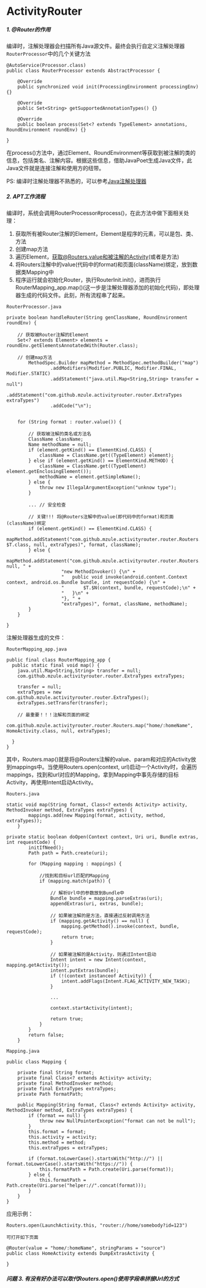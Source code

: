 # ActivityRouter

##### 1. @Router的作用
	
编译时，注解处理器会扫描所有Java源文件。最终会执行自定义注解处理器`RouterProcessor`中的几个关键方法
	 
```
@AutoService(Processor.class)
public class RouterProcessor extends AbstractProcessor {

    @Override
    public synchronized void init(ProcessingEnvironment processingEnv) {}
    
    @Override
    public Set<String> getSupportedAnnotationTypes() {}
    
    @Override
    public boolean process(Set<? extends TypeElement> annotations, RoundEnvironment roundEnv) {}
    
}

```
在process()方法中，通过Element、RoundEnvironment等获取到被注解的类的信息，包括类名、注解内容。根据这些信息，借助JavaPoet生成Java文件，此Java文件就是连接注解和使用方的纽带。

PS: 编译时注解处理器不熟悉的，可以参考[Java注解处理器](https://www.race604.com/annotation-processing/)


##### 2. APT工作流程
编译时，系统会调用RouterProcessor#process()，在此方法中做下面相关处理：

1. 获取所有被Router注解的Element，Element是程序的元素，可以是包、类、方法
2. 创建map方法
3. 遍历Element，获取@Routers.value和被注解的Activity(或者是方法)
4. 将Routers注解中的value(代码中的format)和页面(className)绑定，放到数据类Mapping中
5. 程序运行就会初始化Router，执行RouterInit.init()，进而执行RouterMapping_app.map()(这一步是注解处理器添加的初始化代码)，即处理器生成的代码文件。此刻，所有流程串了起来。

```
RouterProcessor.java

private boolean handleRouter(String genClassName, RoundEnvironment roundEnv) {

	// 获取被Router注解的Element
	Set<? extends Element> elements = roundEnv.getElementsAnnotatedWith(Router.class);

	// 创建map方法
        MethodSpec.Builder mapMethod = MethodSpec.methodBuilder("map")
                .addModifiers(Modifier.PUBLIC, Modifier.FINAL, Modifier.STATIC)
                .addStatement("java.util.Map<String,String> transfer = null")
                .addStatement("com.github.mzule.activityrouter.router.ExtraTypes extraTypes")
                .addCode("\n");
                
	
    for (String format : router.value()) {
    	
    	// 获取被注解的类名或方法名
        ClassName className;
        Name methodName = null;
        if (element.getKind() == ElementKind.CLASS) {
            className = ClassName.get((TypeElement) element);
        } else if (element.getKind() == ElementKind.METHOD) {
            className = ClassName.get((TypeElement) element.getEnclosingElement());
            methodName = element.getSimpleName();
        } else {
            throw new IllegalArgumentException("unknow type");
        }
        
        ... // 安全检查
        
        // 关键!!! 将@Routers注解中的value(即代码中的format)和页面(className)绑定
        if (element.getKind() == ElementKind.CLASS) {
     mapMethod.addStatement("com.github.mzule.activityrouter.router.Routers.map($S, $T.class, null, extraTypes)", format, className);
        } else {
            mapMethod.addStatement("com.github.mzule.activityrouter.router.Routers.map($S, null, " +
                    "new MethodInvoker() {\n" +
                    "   public void invoke(android.content.Context context, android.os.Bundle bundle, int requestCode) {\n" +
                    "       $T.$N(context, bundle, requestCode);\n" +
                    "   }\n" +
                    "}, " +
                    "extraTypes)", format, className, methodName);
        }
    }
	
}
```

注解处理器生成的文件：

```
RouterMapping_app.java

public final class RouterMapping_app {
  public static final void map() {
    java.util.Map<String,String> transfer = null;
    com.github.mzule.activityrouter.router.ExtraTypes extraTypes;

    transfer = null;
    extraTypes = new com.github.mzule.activityrouter.router.ExtraTypes();
    extraTypes.setTransfer(transfer);
    
    // 最重要！！！注解和页面的绑定
    com.github.mzule.activityrouter.router.Routers.map("home/:homeName", HomeActivity.class, null, extraTypes);

  }
}
```

其中，Routers.map()就是将@Routers注解的value、param和对应的Activity放到mappings中。当使用Routers.open(context, url)启动一个Activity时，会遍历mappings，找到和url对应的Mapping，拿到Mapping中事先存储的目标Activity，再使用Intent启动Activity。

```
Routers.java

static void map(String format, Class<? extends Activity> activity, MethodInvoker method, ExtraTypes extraTypes) {
        mappings.add(new Mapping(format, activity, method, extraTypes));
    }
    
private static boolean doOpen(Context context, Uri uri, Bundle extras, int requestCode) {
        initIfNeed();
        Path path = Path.create(uri);

        for (Mapping mapping : mappings) {

			//找到和目标url匹配的Mapping
            if (mapping.match(path)) {

				// 解析Url中的参数放到Bundle中
                Bundle bundle = mapping.parseExtras(uri);
                appendExtras(uri, extras, bundle);

				// 如果被注解的是方法，直接通过反射调用方法
                if (mapping.getActivity() == null) {
                    mapping.getMethod().invoke(context, bundle, requestCode);
                    return true;
                }
                
				// 如果被注解的是Activity，则通过Intent启动
                Intent intent = new Intent(context, mapping.getActivity());
                intent.putExtras(bundle);
                if (!(context instanceof Activity)) {
                    intent.addFlags(Intent.FLAG_ACTIVITY_NEW_TASK);
                }
                
                ...
                
                context.startActivity(intent);
                
                return true;
            }
        }
        return false;
    }
```

```
Mapping.java

public class Mapping {

    private final String format;
    private final Class<? extends Activity> activity;
    private final MethodInvoker method;
    private final ExtraTypes extraTypes;
    private Path formatPath;

    public Mapping(String format, Class<? extends Activity> activity, MethodInvoker method, ExtraTypes extraTypes) {
        if (format == null) {
            throw new NullPointerException("format can not be null");
        }
        this.format = format;
        this.activity = activity;
        this.method = method;
        this.extraTypes = extraTypes;
        
        if (format.toLowerCase().startsWith("http://") || format.toLowerCase().startsWith("https://")) {
            this.formatPath = Path.create(Uri.parse(format));
        } else {
            this.formatPath = Path.create(Uri.parse("helper://".concat(format)));
        }
    }
}
```


应用示例：

```
Routers.open(LaunchActivity.this, "router://home/somebody?id=123")

可打开如下页面

@Router(value = "home/:homeName", stringParams = "source")
public class HomeActivity extends DumpExtrasActivity {

}

```

##### 问题 3. 有没有好办法可以取代Routers.open()使用字段串拼接Url的方式




